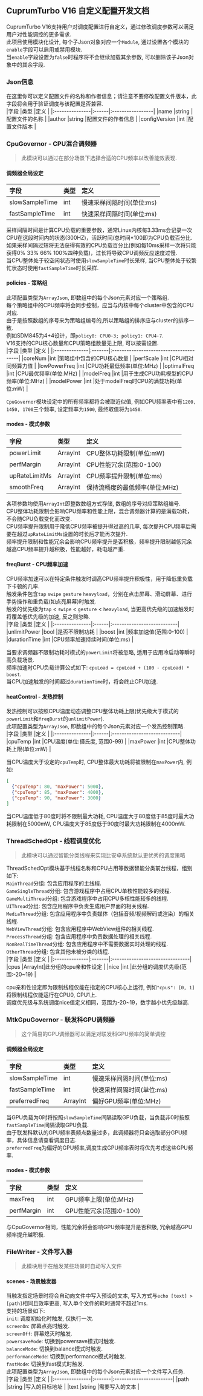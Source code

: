 ## CuprumTurbo V16 自定义配置开发文档  
CuprumTurbo V16支持用户对调度配置进行自定义，通过修改调度参数可以满足用户对性能调控的更多需求.  
此项目使用模块化设计, 每个子Json对象对应一个`Module`, 通过设置各个模块的`enable`字段可以启用或禁用模块.  
当`enable`字段设置为`false`时程序将不会继续加载其余参数, 可以删除该子Json对象中的其余字段.  
### Json信息  
在这里你可以定义配置文件的名称和作者信息；请注意不要修改配置文件版本，此字段将会用于验证调度与该配置是否兼容.  
|字段            |类型   |定义               |
|:---------------|:------|:-----------------|
|name            |string |配置文件的名称     |
|author          |string |配置文件的作者信息  |
|configVersion   |int    |配置文件版本       |
### CpuGovernor - CPU混合调频器  
> 此模块可以通过在部分场景下选择合适的CPU频率以改善能效表现.
#### 调频器全局设定  
|字段            |类型   |定义                      |
|:---------------|:------|:------------------------|
|slowSampleTime  |int    |慢速采样间隔时间(单位:ms)  |
|fastSampleTime  |int    |快速采样间隔时间(单位:ms)  |
  
采样间隔时间是计算CPU负载的重要参数，通常Linux内核每3.33ms会记录一次CPU在这段时间内的状态(300HZ)，活跃时间/总时间*100即为CPU负载百分比.  
如果采样间隔过短将无法获得有效的CPU负载百分比(例如每10ms采样一次将只能获得0% 33% 66% 100%四种负载)，过长将导致CPU调频反应速度过慢.  
当CPU整体处于较空闲状态时使用`slowSampleTime`时长采样, 当CPU整体处于较繁忙状态时使用`fastSampleTime`时长采样.  
#### policies - 策略组    
此项配置类型为`ArrayJson`, 即数组中的每个Json元素对应一个策略组.  
每个策略组中的CPU频率将会同步控制，应当与内核中每个cluster中包含的CPU对应.  
由于是按照数组的序号来为策略组编号的,所以策略组的排序应与cluster的排序一致.  
例如SDM845为4+4设计，即`policy0: CPU0-3; policy1: CPU4-7`.  
V16支持的CPU核心数量和CPU策略组数量无上限, 可以按需设置.  
|字段            |类型    |定义                                    |
|:--------------|:-------|:---------------------------------------|
|coreNum        |int     |策略组中包含的CPU核心数量                 |
|perfScale      |int     |CPU相对同频算力值                        |
|lowPowerFreq   |int     |CPU功耗最低频率(单位:MHz)                |
|optimalFreq    |int     |CPU最优频率(单位:MHz)                    |
|modelFreq      |int     |用于生成CPU功耗模型的CPU频率(单位:MHz)     |
|modelPower     |int     |处于modelFreq时CPU的满载功耗(单位:mW)     |
  
`CpuGovernor`模块设定中的所有频率都将会被取近似值, 例如CPU频率表中有`1200, 1450, 1700`三个频率, 设定频率为`1500`, 最终取值将为`1450`.  
#### modes - 模式参数  
|字段            |类型     |定义                         |
|:---------------|:-------|:----------------------------|
|powerLimit      |ArrayInt|CPU整体功耗限制(单位:mW)      |
|perfMargin      |ArrayInt|CPU性能冗余(范围:0-100)       |
|upRateLimitMs   |ArrayInt|CPU频率提升限制(单位:ms)      |
|smoothFreq      |ArrayInt|保持流畅度的最低频率(单位:MHz) |
  
各项参数均使用`ArrayInt`即整数数组方式存储, 数组的序号对应策略组编号.  
CPU整体功耗限制会影响CPU频率和性能上限，混合调频器计算的是满载功耗，不会随CPU负载变化而改变.  
CPU频率提升限制用于降低CPU频率被提升得过高的几率, 每次提升CPU频率后需要在超过`upRateLimitMs`设置的时长后才能再次提升.  
频率提升限制和性能冗余会影响CPU频率提升是否积极，频率提升限制越低冗余越高CPU频率提升越积极，性能越好，耗电越严重.  
#### freqBurst - CPU频率加速  
CPU频率加速可以在特定条件触发时调高CPU频率提升积极性，用于降低重负载下卡顿的几率.  
触发条件包含`tap` `swipe` `gesture` `heavyload`，分别在点击屏幕、滑动屏幕、进行手势操作和重负载(如点亮屏幕)时触发.  
触发的优先级为`tap` < `swipe` < `gesture` < `heavyload`, 当更高优先级的加速触发时将覆盖低优先级的加速, 反之则忽略.  
|字段            |类型   |定义                         |
|:---------------|:------|:---------------------------|
|unlimitPower    |bool   |是否不限制功耗               |
|boost           |int    |频率加速值(范围:0-100)       |
|durationTime    |int    |CPU频率加速持续时间(单位:ms)  |
  
当要求调频器不限制功耗时模式的`powerLimit`将被忽略, 适用于应用冷启动等瞬时高负载场景.  
频率加速时CPU负载计算公式如下: `cpuLoad = cpuLoad + (100 - cpuLoad) * boost`.  
当CPU加速触发的时间超过`durationTime`时，将会终止CPU加速.  
#### heatControl - 发热控制  
发热控制可以按照CPU温度动态调整CPU整体功耗上限(优先级大于模式的`powerLimit`和`freqBurst`的`unlimitPower`).  
此项配置类型为`ArrayJson`, 即数组中的每个Json元素对应一个发热控制策略.  
|字段            |类型   |定义                          |
|:---------------|:------|:----------------------------|
|cpuTemp         |int    |CPU温度(单位:摄氏度, 范围0-99) |
|maxPower        |int    |CPU整体功耗上限(单位:mW)       |
  
当CPU温度大于设定的`cpuTemp`时, CPU整体最大功耗将被限制在`maxPower`内, 例如:  
``` Json
[
  {"cpuTemp": 80, "maxPower": 5000},
  {"cpuTemp": 85, "maxPower": 4000},
  {"cpuTemp": 90, "maxPower": 3000}
]
```
当CPU温度低于80度时将不限制最大功耗, CPU温度大于80度低于85度时最大功耗限制在5000mW, CPU温度大于85度低于90度时最大功耗限制在4000mW.
### ThreadSchedOpt - 线程调度优化  
> 此模块可以通过智能分类线程来实现比安卓系统默认更优秀的调度策略
  
ThreadSchedOpt模块基于线程名称和CPU占用等数据智能分类前台线程，组别如下:  
`MainThread`分组: 包含应用程序的主线程.   
`GameSingleThread`分组: 包含游戏程序中占用CPU单核性能较多的线程.  
`GameMultiThread`分组: 包含游戏程序中占用CPU多核性能较多的线程.  
`UIThread`分组: 包含应用程序中负责生成用户界面的相关线程.  
`MediaThread`分组: 包含应用程序中负责媒体（包括音频/视频解码或渲染）的相关线程.  
`WebViewThread`分组: 包含应用程序中WebView组件的相关线程.  
`ProcessThread`分组: 包含应用程序中负责数据处理的相关线程.  
`NonRealTimeThread`分组: 包含应用程序中不需要数据实时处理的线程.  
`OtherThread`分组: 包含其他未被分类的线程.     
|字段           |类型    |定义                              |
|:--------------|:-------|:--------------------------------|
|cpus           |ArrayInt|此分组的cpu亲和性设定              |
|nice           |int     |此分组的调度优先级(范围:-20~19)    |

cpu亲和性设定即为限制线程仅能在指定的CPU核心上运行, 例如`"cpus": [0, 1]`将限制线程仅能运行在CPU0, CPU1上.  
调度优先级与系统调度nice值定义相同，范围为-20~19，数字越小优先级越高.  
### MtkGpuGovernor - 联发科GPU调频器  
> 这个简易的GPU调频器可以满足对联发科GPU频率的简单调控  
#### 调频器全局设定  
|字段            |类型     |定义                     |
|:---------------|:-------|:------------------------|
|slowSampleTime  |int     |慢速采样间隔时间(单位:ms)  |
|fastSampleTime  |int     |快速采样间隔时间(单位:ms)  |
|preferredFreq   |ArrayInt|偏好GPU频率(单位:MHz)     |
  
当GPU负载为0时将按照`slowSampleTime`间隔读取GPU负载，当负载非0时按照`fastSampleTime`间隔读取GPU负载.   
由于联发科默认的GPU频率表频点数量过多，此调频器将只会选取部分GPU频率，具体信息请查看调度日志.  
`preferredFreq`为偏好的GPU频率,调度生成GPU频率表时将优先考虑这些GPU频率.  
#### modes - 模式参数 
|字段            |类型    |定义                      |
|:---------------|:-------|:------------------------|
|maxFreq         |int     |GPU频率上限(单位:MHz)     |
|perfMargin      |int     |GPU性能冗余(范围:0-100)   |
  
与CpuGovernor相同，性能冗余将会影响GPU频率提升是否积极, 冗余越高GPU频率提升越积极. 
### FileWriter - 文件写入器
> 此模块用于在触发某些场景时自动写入文件
#### scenes - 场景触发器
当触发指定场景时将会自动向文件中写入预设的文本, 写入方式与`echo [text] > [path]`相同且效率更高, 写入单个文件的耗时通常不超过1ms.  
支持的场景如下:  
`init`: 调度初始化时触发, 仅执行一次.  
`screenOn`: 屏幕点亮时触发.  
`screenOff`: 屏幕熄灭时触发.  
`powersaveMode`: 切换到powersave模式时触发.  
`balanceMode`: 切换到balance模式时触发.  
`performanceMode`: 切换到performance模式时触发.  
`fastMode`: 切换到fast模式时触发.  
此项配置类型为`ArrayJson`, 即数组中的每个Json元素对应一个文件写入任务.  
|字段            |类型    |定义                      |
|:---------------|:-------|:------------------------|
|path            |string  |写入的目标地址            |
|text            |string  |需要写入的文本            | 
